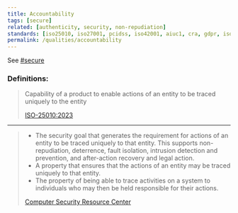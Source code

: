 ```yaml
---
title: Accountability
tags: [secure]
related: [authenticity, security, non-repudiation]
standards: [iso25010, iso27001, pcidss, iso42001, aiuc1, cra, gdpr, iso42030, sox]
permalink: /qualities/accountability
---
```


See [#secure](/tag-secure)

### Definitions:


>Capability of a product to enable actions of an entity to be traced uniquely to the entity
>
>[ISO-25010:2023](/references/#iso-25010-2023)

<hr class="with-no-margin"/>

>* The security goal that generates the requirement for actions of an entity to be traced uniquely to that entity. This supports non-repudiation, deterrence, fault isolation, intrusion detection and prevention, and after-action recovery and legal action.
>* A property that ensures that the actions of an entity may be traced uniquely to that entity.
>* The property of being able to trace activities on a system to individuals who may then be held responsible for their actions.
>
>[Computer Security Resource Center](https://csrc.nist.gov/glossary/term/accountability)
